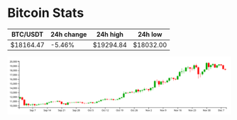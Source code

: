# Bitcoin Stats

BTC/USDT|24h change|24h high|24h low|
|---|---|---|---|
|$18164.47|-5.46%|$19294.84|$18032.00|

<img src="./chart.svg">

